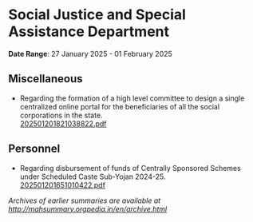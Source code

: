 # Social Justice and Special Assistance Department

**Date Range**: 27 January 2025 - 01 February 2025


## Miscellaneous
- Regarding the formation of a high level committee to design a single centralized online portal for the beneficiaries of all the social corporations in the state.\
  [202501201821038822.pdf](https://gr.maharashtra.gov.in/Site/Upload/Government%20Resolutions/English/202501201821038822.pdf)

## Personnel
- Regarding disbursement of funds of Centrally Sponsored Schemes under Scheduled Caste Sub-Yojan 2024-25.\
  [202501201651010422.pdf](https://gr.maharashtra.gov.in/Site/Upload/Government%20Resolutions/English/202501201651010422.pdf)


*Archives of earlier summaries are available at http://mahsummary.orgpedia.in/en/archive.html*